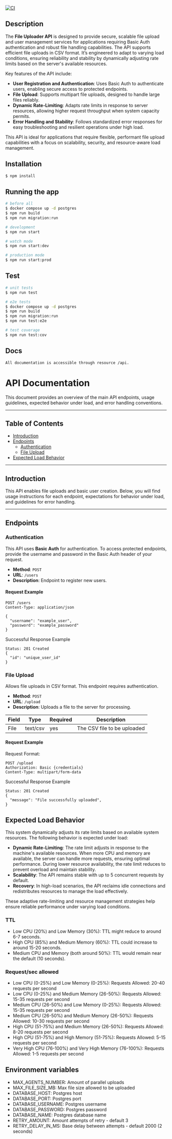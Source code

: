   <a href="https://github.com/bayerleindev/file-uploader-service/actions/workflows/ci.yml/badge.svg" target="_blank"><img src="https://github.com/bayerleindev/file-uploader-service/actions/workflows/ci.yml/badge.svg" alt="CI" /></a>

## Description

The **File Uploader API** is designed to provide secure, scalable file upload and user management services for applications requiring Basic Auth authentication and robust file handling capabilities. The API supports efficient file uploads in CSV format. It’s engineered to adapt to varying load conditions, ensuring reliability and stability by dynamically adjusting rate limits based on the server's available resources. 

Key features of the API include:
- **User Registration and Authentication**: Uses Basic Auth to authenticate users, enabling secure access to protected endpoints.
- **File Upload**: Supports multipart file uploads, designed to handle large files reliably.
- **Dynamic Rate-Limiting**: Adapts rate limits in response to server resources, allowing higher request throughput when system capacity permits.
- **Error Handling and Stability**: Follows standardized error responses for easy troubleshooting and resilient operations under high load.

This API is ideal for applications that require flexible, performant file upload capabilities with a focus on scalability, security, and resource-aware load management.


## Installation

```bash
$ npm install
```

## Running the app

```bash
# before all
$ docker compose up -d postgres
$ npm run build
$ npm run migration:run

# development
$ npm run start

# watch mode
$ npm run start:dev

# production mode
$ npm run start:prod
```

## Test

```bash
# unit tests
$ npm run test

# e2e tests
$ docker compose up -d postgres
$ npm run build
$ npm run migration:run
$ npm run test:e2e

# test coverage
$ npm run test:cov
```

## Docs
```
All documentation is accessible through resource /api.
```

# API Documentation

This document provides an overview of the main API endpoints, usage guidelines, expected behavior under load, and error handling conventions.

---
## Table of Contents
- [Introduction](#introduction)
- [Endpoints](#endpoints)
  - [Authentication](#authentication)
  - [File Upload](#file-upload)
- [Expected Load Behavior](#expected-load-behavior)
---

## Introduction

This API enables file uploads and basic user creation. Below, you will find usage instructions for each endpoint, expectations for behavior under load, and guidelines for error handling.

---

## Endpoints

### Authentication

This API uses **Basic Auth** for authentication. To access protected endpoints, provide the username and password in the Basic Auth header of your request.

- **Method**: `POST`
- **URL**: `/users`
- **Description**: Endpoint to register new users.

#### Request Example

```
POST /users
Content-Type: application/json

{
  "username": "example_user",
  "password": "example_password"
}
```
Successful Response Example
```
Status: 201 Created
{
  "id": "unique_user_id"
}
```

### File Upload
Allows file uploads in CSV format. This endpoint requires authentication.
- **Method**: `POST`
- **URL**: `/upload`
- **Description**: Uploads a file to the server for processing.

| Field  | Type       | Required | Description
| ------ | ---------- | -------- | ----------
|  File  |  text/csv  |    yes   | The CSV file to be uploaded

#### Request Example
Request Format:
```
POST /upload
Authorization: Basic {credentials}
Content-Type: multipart/form-data
```

Successful Response Example
```
Status: 201 Created
{
  "message": "File successfully uploaded",
}
```

## Expected Load Behavior

This system dynamically adjusts its rate limits based on available system resources. The following behavior is expected under load:

- **Dynamic Rate-Limiting**: The rate limit adjusts in response to the machine's available resources. When more CPU and memory are available, the server can handle more requests, ensuring optimal performance. During lower resource availability, the rate limit reduces to prevent overload and maintain stability.
- **Scalability**: The API remains stable with up to 5 concurrent requests by default.
- **Recovery**: In high-load scenarios, the API reclaims idle connections and redistributes resources to manage the load effectively.

These adaptive rate-limiting and resource management strategies help ensure reliable performance under varying load conditions.

### TTL
- Low CPU (20%) and Low Memory (30%): TTL might reduce to around 6-7 seconds.
- High CPU (85%) and Medium Memory (60%): TTL could increase to around 15-20 seconds.
- Medium CPU and Memory (both around 50%): TTL would remain near the default (10 seconds).

### Request/sec allowed
- Low CPU (0-25%) and Low Memory (0-25%): Requests Allowed: 20-40 requests per second
- Low CPU (0-25%) and Medium Memory (26-50%): Requests Allowed: 15-35 requests per second
- Medium CPU (26-50%) and Low Memory (0-25%): Requests Allowed: 15-35 requests per second
- Medium CPU (26-50%) and Medium Memory (26-50%): Requests Allowed: 10-30 requests per second
- High CPU (51-75%) and Medium Memory (26-50%): Requests Allowed: 8-20 requests per second
- High CPU (51-75%) and High Memory (51-75%): Requests Allowed: 5-15 requests per second
- Very High CPU (76-100%) and Very High Memory (76-100%): Requests Allowed: 1-5 requests per second


## Environment variables
- MAX_AGENTS_NUMBER: Amount of parallel uploads
- MAX_FILE_SIZE_MB: Max file size allowed to be uploaded
- DATABASE_HOST: Postgres host
- DATABASE_PORT: Postgres port 
- DATABASE_USERNAME: Postgres username
- DATABASE_PASSWORD: Postgres password
- DATABASE_NAME: Postgres database name
- RETRY_AMOUNT: Amount attempts of retry - default 3
- RETRY_DELAY_IN_MS: Base delay between attempts - default 2000 (2 seconds)